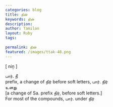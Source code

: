 ```yaml
---
categories: blog
title: நின்
keywords: நின்
description: 
author: Tamilan
layout: Ruby
tags: 
 
permalink: நின்
featured: /images/ttak-48.png
---
```

  
[ niṉ ]  
  
பார். நீ  
prefix, a change of நிர் before soft letters, பார். நிர்  
உனது  
[a change of Sa. prefix நிர், before soft letters.]  
For most of the compounds, பார். under நிர்